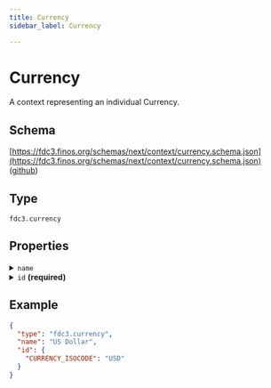 ```yaml
---
title: Currency
sidebar_label: Currency

---
```


# Currency

A context representing an individual Currency.

## Schema

[https://fdc3.finos.org/schemas/next/context/currency.schema.json](https://fdc3.finos.org/schemas/next/context/currency.schema.json) ([github](https://github.com/finos/FDC3/tree/main/schemas/context/currency.schema.json))

## Type

`fdc3.currency`

## Properties

<details>
  <summary><code>name</code></summary>

**type**: `string`

The name of the currency for display purposes

</details>

<details>
  <summary><code>id</code> <strong>(required)</strong></summary>

**type**: `object`

**Subproperties:**

<details>
  <summary><code>CURRENCY_ISOCODE</code></summary>

**type**: `string`

The `CURRENCY_ISOCODE` should conform to 3 character alphabetic codes defined in [ISO 4217](https://www.iso.org/iso-4217-currency-codes.html)

</details>

</details>

## Example

```json
{
  "type": "fdc3.currency",
  "name": "US Dollar",
  "id": {
    "CURRENCY_ISOCODE": "USD"
  }
}
```


